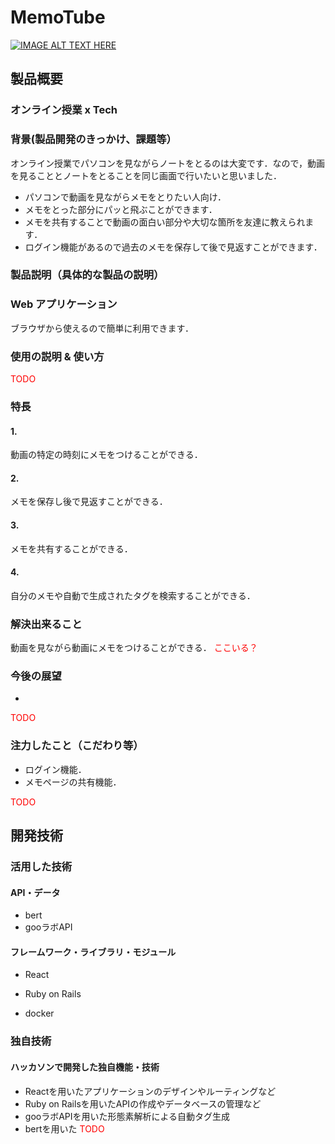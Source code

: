 # MemoTube

[![IMAGE ALT TEXT HERE](https://jphacks.com/wp-content/uploads/2020/09/JPHACKS2020_ogp.jpg)](https://www.youtube.com/watch?v=G5rULR53uMk)

## 製品概要
### オンライン授業 x Tech
### 背景(製品開発のきっかけ、課題等）
オンライン授業でパソコンを見ながらノートをとるのは大変です．なので，動画を見ることとノートをとることを同じ画面で行いたいと思いました．
* パソコンで動画を見ながらメモをとりたい人向け．
* メモをとった部分にパッと飛ぶことができます．
* メモを共有することで動画の面白い部分や大切な箇所を友達に教えられます．
* ログイン機能があるので過去のメモを保存して後で見返すことができます．

### 製品説明（具体的な製品の説明）
### Web アプリケーション
ブラウザから使えるので簡単に利用できます．

### 使用の説明 & 使い方
<span style="color: red">TODO</span>

### 特長
#### 1.
動画の特定の時刻にメモをつけることができる．

#### 2.
メモを保存し後で見返すことができる．

#### 3.
メモを共有することができる．

#### 4.
自分のメモや自動で生成されたタグを検索することができる．

### 解決出来ること
動画を見ながら動画にメモをつけることができる．
<span style="color: red">ここいる？</span>

### 今後の展望
* 
<span style="color: red">TODO</span>

### 注力したこと（こだわり等）
* ログイン機能．
* メモページの共有機能．

<span style="color: red">TODO</span>

## 開発技術
### 活用した技術
#### API・データ
* bert
* gooラボAPI

#### フレームワーク・ライブラリ・モジュール
* React

* Ruby on Rails
* docker
<!--
#### デバイス
* Web
*
-->
### 独自技術
#### ハッカソンで開発した独自機能・技術
* Reactを用いたアプリケーションのデザインやルーティングなど
* Ruby on Railsを用いたAPIの作成やデータベースの管理など
* gooラボAPIを用いた形態素解析による自動タグ生成
* bertを用いた <span style="color: red">TODO</span>

<!--
#### 製品に取り入れた研究内容（データ・ソフトウェアなど）（※アカデミック部門の場合のみ提出必須）
* 
* 
-->
